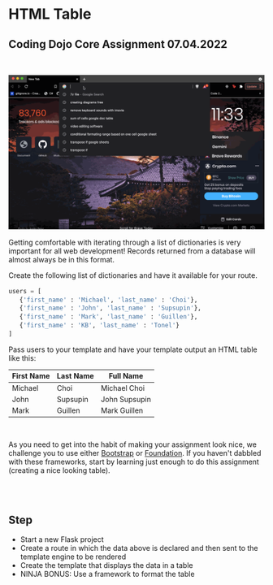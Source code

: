 # HTML Table

## Coding Dojo Core Assignment 07.04.2022

<br/>

![sample](./1626195296__html_table.gif)

Getting comfortable with iterating through a list of dictionaries is very important for all web development! Records returned from a database will almost always be in this format.

Create the following list of dictionaries and have it available for your route.

```py
users = [
   {'first_name' : 'Michael', 'last_name' : 'Choi'},
   {'first_name' : 'John', 'last_name' : 'Supsupin'},
   {'first_name' : 'Mark', 'last_name' : 'Guillen'},
   {'first_name' : 'KB', 'last_name' : 'Tonel'}
]
```

Pass users to your template and have your template output an HTML table like this:

| First Name | Last Name | Full Name |
|---|---|---|
| Michael | Choi | Michael Choi |
| John | Supsupin | John Supsupin |
| Mark | Guillen | Mark Guillen |

<br/>

As you need to get into the habit of making your assignment look nice, we challenge you to use either [Bootstrap](https://getbootstrap.com/) or [Foundation](https://foundation.zurb.com/). If you haven't dabbled with these frameworks, start by learning just enough to do this assignment (creating a nice looking table).


<br/>
<br/>

## **Step**

* Start a new Flask project
* Create a route in which the data above is declared and then sent to the template engine to be rendered
* Create the template that displays the data in a table
* NINJA BONUS: Use a framework to format the table